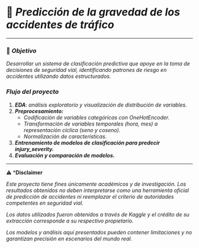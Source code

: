 # 🚦 *Predicción de la gravedad de los accidentes de tráfico*

---
### 📌 *Objetivo*

*Desarrollar un sistema de clasificación predictiva que apoye en la toma de decisiones de seguridad vial, identificando patrones de riesgo en accidentes utilizando datos estructurados.*

 ### *Flujo del proyecto*
 
 1. ***EDA***: *análisis exploratorio y visualización de distribución de variables.*
 2. ***Preprocesamiento:***
     - *Codificación de variables categóricas con OneHotEncoder.*
     - *Transformación de variables temporales (hora, mes) a representación cíclica (seno y coseno).*
     - *Normalización de características.*
3. ***Entrenamiento de modelos de clasificación para predecir injury_severity.***
4. ***Evaluación y comparación de modelos.***

---
⚠️ ***Disclaimer**

*Este proyecto tiene fines únicamente académicos y de investigación. Los resultados obtenidos no deben interpretarse como una herramienta oficial de predicción de accidentes ni reemplazar el criterio de autoridades competentes en seguridad vial.*

*Los datos utilizados fueron obtenidos a través de Kaggle y el crédito de su extracción corresponde a su respectivo propietario.*

*Los modelos y análisis aquí presentados pueden contener limitaciones y no garantizan precisión en escenarios del mundo real.*
